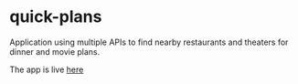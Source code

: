 # quick-plans
Application using multiple APIs to find nearby restaurants and theaters for dinner and movie plans.

The app is live [here](http://quick-plans.mybluemix.net)
